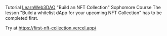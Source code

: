 Tutorial [LearnWeb3DAO](https://learnweb3.io) "Build an NFT Collection" Sophomore Course
The lesson "Build a whitelist dApp for your upcoming NFT Collection" has to be completed first.

Try at https://first-nft-collection.vercel.app/
